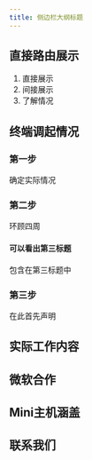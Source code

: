 ```yaml
---
title: 侧边栏大纲标题
---
```


## 直接路由展示
1. 直接展示
2. 间接展示
3. 了解情况

## 终端调起情况
### 第一步
确定实际情况
### 第二步
环顾四周
#### 可以看出第三标题
包含在第三标题中
### 第三步
在此首先声明

## 实际工作内容

## 微软合作

## Mini主机涵盖

## 联系我们